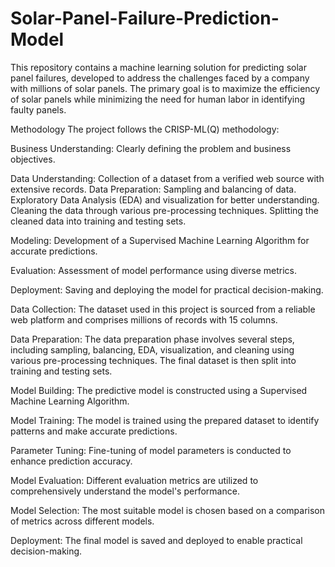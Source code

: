 # Solar-Panel-Failure-Prediction-Model
This repository contains a machine learning solution for predicting solar panel failures, developed to address the challenges faced by a company with millions of solar panels. The primary goal is to maximize the efficiency of solar panels while minimizing the need for human labor in identifying faulty panels.

Methodology
The project follows the CRISP-ML(Q) methodology:

Business Understanding: Clearly defining the problem and business objectives.

Data Understanding: Collection of a dataset from a verified web source with extensive records.
Data Preparation: Sampling and balancing of data.
Exploratory Data Analysis (EDA) and visualization for better understanding.
Cleaning the data through various pre-processing techniques.
Splitting the cleaned data into training and testing sets.

Modeling: Development of a Supervised Machine Learning Algorithm for accurate predictions.

Evaluation: Assessment of model performance using diverse metrics.

Deployment: Saving and deploying the model for practical decision-making.

Data Collection: 
The dataset used in this project is sourced from a reliable web platform and comprises millions of records with 15 columns.

Data Preparation: 
The data preparation phase involves several steps, including sampling, balancing, EDA, visualization, and cleaning using various pre-processing techniques. The final dataset is then split into training and testing sets.

Model Building: 
The predictive model is constructed using a Supervised Machine Learning Algorithm.

Model Training: 
The model is trained using the prepared dataset to identify patterns and make accurate predictions.

Parameter Tuning: 
Fine-tuning of model parameters is conducted to enhance prediction accuracy.

Model Evaluation: 
Different evaluation metrics are utilized to comprehensively understand the model's performance.

Model Selection: 
The most suitable model is chosen based on a comparison of metrics across different models.

Deployment: 
The final model is saved and deployed to enable practical decision-making.
